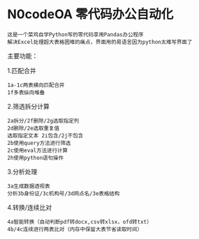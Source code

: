 # N0codeOA 零代码办公自动化
    这是一个菜鸡自学Python写的零代码享用Pandas办公程序
    解决Excel处理超大表格困难的痛点，界面用的易语言因为python太难写界面了
  
主要功能：

1.匹配合并

    1a-1c两表横向匹配合并
    1f多表纵向堆叠
  
2.筛选拆分计算

    2a拆分/2f删除/2g选取指定列
    2d删除/2e选取重复值
    选取指定文本 2i包含/2j不包含
    2b使用query方法进行筛选
    2c使用eval方法进行计算
    2h使用python语句操作
  
3.分析处理

    3a生成数据透视表
    分析3b身份证/3c机构号/3d网点名/3e表格结构
  
4.转换/连续比对

    4a智能转换（自动判断pdf转docx,csv转xlsx，ofd转txt）
    4b/4c连续进行两表比对（内存中保留大表节省读取时间）
